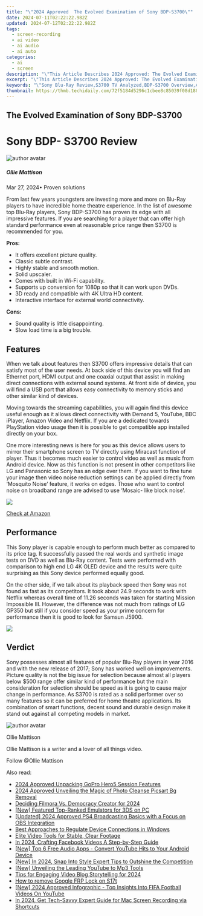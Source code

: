 ```yaml
---
title: "\"2024 Approved  The Evolved Examination of Sony BDP-S3700\""
date: 2024-07-11T02:22:22.982Z
updated: 2024-07-12T02:22:22.982Z
tags: 
  - screen-recording
  - ai video
  - ai audio
  - ai auto
categories: 
  - ai
  - screen
description: "\"This Article Describes 2024 Approved: The Evolved Examination of Sony BDP-S3700\""
excerpt: "\"This Article Describes 2024 Approved: The Evolved Examination of Sony BDP-S3700\""
keywords: "\"Sony Blu-Ray Review,S3700 TV Analyzed,BDP-S3700 Overview,Advanced Media Player,High Definition Playback,Digital Video Disc Examination,UHD Blu-Ray Devices Insight\""
thumbnail: https://thmb.techidaily.com/72f5184d5296c1cbee8c85039f08d18862c38c7bcca88e3aaa3f5eb78673eb91.png
---
```


## The Evolved Examination of Sony BDP-S3700

# Sony BDP- S3700 Review

![author avatar](https://images.wondershare.com/filmora/article-images/ollie-mattison.jpg)

##### Ollie Mattison

 Mar 27, 2024• Proven solutions

 From last few years youngsters are investing more and more on Blu-Ray players to have incredible home theatre experience. In the list of awesome top Blu-Ray players, Sony BDP-S3700 has proven its edge with all impressive features. If you are searching for a player that can offer high standard performance even at reasonable price range then S3700 is recommended for you.

**Pros:**

* It offers excellent picture quality.
* Classic subtle contrast.
* Highly stable and smooth motion.
* Solid upscaler.
* Comes with built in Wi-Fi capability.
* Supports up conversion for 1080p so that it can work upon DVDs.
* 3D ready and compatible with 4K Ultra HD content.
* Interactive interface for external world connectivity.

**Cons:**

* Sound quality is little disappointing.
* Slow load time is a big trouble.

## Features

 When we talk about features then S3700 offers impressive details that can satisfy most of the user needs. At back side of this device you will find an Ethernet port, HDMI output and one coaxial output that assist in making direct connections with external sound systems. At front side of device, you will find a USB port that allows easy connectivity to memory sticks and other similar kind of devices.

 Moving towards the streaming capabilities, you will again find this device useful enough as it allows direct connectivity with Demand 5, YouTube, BBC iPlayer, Amazon Video and Netflix. If you are a dedicated towards PlayStation video usage then it is possible to get compatible app installed directly on your box.

 One more interesting news is here for you as this device allows users to mirror their smartphone screen to TV directly using Miracast function of player. Thus it becomes much easier to control video as well as music from Android device. Now as this function is not present in other competitors like LG and Panasonic so Sony has an edge over them. If you want to fine tune your image then video noise reduction settings can be applied directly from ‘Mosquito Noise’ feature, it works on edges. Those who want to control noise on broadband range are advised to use ‘Mosaic- like block noise’.

![](https://images.wondershare.com/filmora/article-images/S3700-2.jpg)

[Check at Amazon](https://www.amazon.com/gp/product/B01AT6B0DK/ref=as%5Fli%5Ftl?ie=UTF8&tag=vs-flora-20&camp=1789&creative=9325&linkCode=as2&creativeASIN=B01AT6B0DK&linkId=a73a1f695757bdd6c4ea04f82e7f620b)

## Performance

 This Sony player is capable enough to perform much better as compared to its price tag. It successfully passed the real words and synthetic image tests on DVD as well as Blu-Ray content. Tests were performed with comparison to high end LG 4K OLED device and the results were quite surprising as this Sony device performed equally good.

 On the other side, if we talk about its playback speed then Sony was not found as fast as its competitors. It took about 24.9 seconds to work with Netflix whereas overall time of 11.26 seconds was taken for starting Mission Impossible III. However, the difference was not much from ratings of LG GP350 but still if you consider speed as your prime concern for performance then it is good to look for Samsun J5900.

![](https://images.wondershare.com/filmora/article-images/S3700-1.jpg)

## Verdict

 Sony possesses almost all features of popular Blu-Ray players in year 2016 and with the new release of 2017; Sony has worked well on improvements. Picture quality is not the big issue for selection because almost all players below $500 range offer similar kind of performance but the main consideration for selection should be speed as it is going to cause major change in performance. As S3700 is rated as a solid performer over so many features so it can be preferred for home theatre applications. Its combination of smart functions, decent sound and durable design make it stand out against all competing models in market.

![author avatar](https://images.wondershare.com/filmora/article-images/ollie-mattison.jpg)

Ollie Mattison

Ollie Mattison is a writer and a lover of all things video.

Follow @Ollie Mattison


<ins class="adsbygoogle"
     style="display:block"
     data-ad-format="autorelaxed"
     data-ad-client="ca-pub-7571918770474297"
     data-ad-slot="1223367746"></ins>



<ins class="adsbygoogle"
     style="display:block"
     data-ad-client="ca-pub-7571918770474297"
     data-ad-slot="8358498916"
     data-ad-format="auto"
     data-full-width-responsive="true"></ins>


<span class="atpl-alsoreadstyle">Also read:</span>
<div><ul>
<li><a href="https://article-posts.techidaily.com/2024-approved-unpacking-gopro-hero5-session-features/"><u>2024 Approved  Unpacking GoPro Hero5 Session Features</u></a></li>
<li><a href="https://article-posts.techidaily.com/2024-approved-unveiling-the-magic-of-photo-cleanse-picsart-bg-removal/"><u>2024 Approved  Unveiling the Magic of Photo Cleanse  Picsart Bg Removal</u></a></li>
<li><a href="https://screen-recording.techidaily.com/deciding-filmora-vs-democracy-creator-for-2024/"><u>Deciding  Filmora Vs. Democracy Creator for 2024</u></a></li>
<li><a href="https://remote-screen-capture.techidaily.com/new-featured-top-ranked-emulators-for-3ds-on-pc/"><u>[New] Featured Top-Ranked Emulators for 3DS on PC</u></a></li>
<li><a href="https://screen-capture.techidaily.com/updated-2024-approved-ps4-broadcasting-basics-with-a-focus-on-obs-integration/"><u>[Updated] 2024 Approved  PS4 Broadcasting Basics with a Focus on OBS Integration</u></a></li>
<li><a href="https://windows11.techidaily.com/best-approaches-to-regulate-device-connections-in-windows/"><u>Best Approaches to Regulate Device Connections in Windows</u></a></li>
<li><a href="https://extra-hints.techidaily.com/elite-video-tools-for-stable-clear-footage/"><u>Elite Video Tools for Stable, Clear Footage</u></a></li>
<li><a href="https://facebook-video-content.techidaily.com/in-2024-crafting-facebook-videos-a-step-by-step-guide/"><u>In 2024, Crafting Facebook Videos  A Step-by-Step Guide</u></a></li>
<li><a href="https://youtube-blog.techidaily.com/op-6-free-audio-apps-convert-youtube-hits-to-your-android-device/"><u>[New] Top 6 Free Audio Apps - Convert YouTube Hits to Your Android Device</u></a></li>
<li><a href="https://snapchat-videos.techidaily.com/new-in-2024-snap-into-style-expert-tips-to-outshine-the-competition/"><u>[New] In 2024, Snap Into Style  Expert Tips to Outshine the Competition</u></a></li>
<li><a href="https://facebook-record-videos.techidaily.com/new-unveiling-the-leading-youtube-to-mp3-tools/"><u>[New] Unveiling the Leading YouTube to Mp3 Tools</u></a></li>
<li><a href="https://some-guidance.techidaily.com/tips-for-engaging-video-blog-storytelling-for-2024/"><u>Tips for Engaging Video Blog Storytelling for 2024</u></a></li>
<li><a href="https://blog-min.techidaily.com/how-to-remove-google-frp-lock-on-s17t-by-drfone-android-unlock-remove-google-frp/"><u>How to remove Google FRP Lock on S17t</u></a></li>
<li><a href="https://youtube-blog.techidaily.com/024-approved-infographic-top-insights-into-fifa-football-videos-on-youtube/"><u>[New] 2024 Approved  Infographic - Top Insights Into FIFA Football Videos On YouTube</u></a></li>
<li><a href="https://video-capture.techidaily.com/in-2024-get-tech-savvy-expert-guide-for-mac-screen-recording-via-shortcuts/"><u>In 2024, Get Tech-Savvy  Expert Guide for Mac Screen Recording via Shortcuts</u></a></li>
</ul></div>
